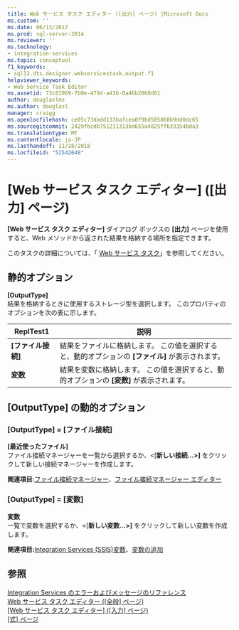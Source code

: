 ```yaml
---
title: Web サービス タスク エディター ([出力] ページ) |Microsoft Docs
ms.custom: ''
ms.date: 06/13/2017
ms.prod: sql-server-2014
ms.reviewer: ''
ms.technology:
- integration-services
ms.topic: conceptual
f1_keywords:
- sql12.dts.designer.webservicestask.output.f1
helpviewer_keywords:
- Web Service Task Editor
ms.assetid: 73c83969-7b0e-479d-a436-0a46b2068d01
author: douglaslms
ms.author: douglasl
manager: craigg
ms.openlocfilehash: ce05c73dadd133bafcea0f9bd505868b9dd0dc65
ms.sourcegitcommit: 2429fbcdb751211313bd655a4825ffb33354bda3
ms.translationtype: MT
ms.contentlocale: ja-JP
ms.lasthandoff: 11/28/2018
ms.locfileid: "52542648"
---
```

# <a name="web-service-task-editor-output-page"></a>[Web サービス タスク エディター] ([出力] ページ)
  **[Web サービス タスク エディター]** ダイアログ ボックスの **[出力]** ページを使用すると、Web メソッドから返された結果を格納する場所を指定できます。  
  
 このタスクの詳細については、「 [Web サービス タスク](control-flow/web-service-task.md)」を参照してください。  
  
## <a name="static-options"></a>静的オプション  
 **[OutputType]**  
 結果を格納するときに使用するストレージ型を選択します。 このプロパティのオプションを次の表に示します。  
  
|ReplTest1|説明|  
|-----------|-----------------|  
|**[ファイル接続]**|結果をファイルに格納します。 この値を選択すると、動的オプションの **[ファイル]** が表示されます。|  
|**変数**|結果を変数に格納します。 この値を選択すると、動的オプションの **[変数]** が表示されます。|  
  
## <a name="outputtype-dynamic-options"></a>[OutputType] の動的オプション  
  
### <a name="outputtype--file-connection"></a>[OutputType] = [ファイル接続]  
 **[最近使ったファイル]**  
 ファイル接続マネージャーを一覧から選択するか、\<[**新しい接続...>]** をクリックして新しい接続マネージャーを作成します。  
  
 **関連項目:**[ファイル接続マネージャー](connection-manager/file-connection-manager.md)、[ファイル接続マネージャー エディター](../../2014/integration-services/file-connection-manager-editor.md)  
  
### <a name="outputtype--variable"></a>[OutputType] = [変数]  
 **変数**  
 一覧で変数を選択するか、\<[**新しい変数...>]** をクリックして新しい変数を作成します。  
  
 **関連項目:**[Integration Services &#40;SSIS&#41;変数](integration-services-ssis-variables.md)、[変数の追加](../../2014/integration-services/add-variable.md)  
  
## <a name="see-also"></a>参照  
 [Integration Services のエラーおよびメッセージのリファレンス](../../2014/integration-services/integration-services-error-and-message-reference.md)   
 [Web サービス タスク エディター ([全般] ページ)](general-page-of-integration-services-designers-options.md)   
 [[Web サービス タスク エディター] ([入力] ページ)](../../2014/integration-services/web-service-task-editor-input-page.md)   
 [[式] ページ](expressions/expressions-page.md)  
  
  
